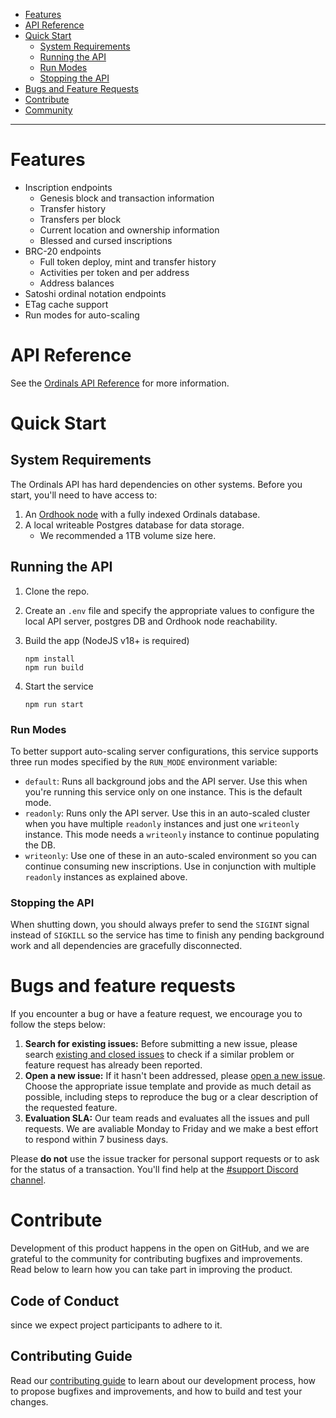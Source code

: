 

* [Features](#features)
* [API Reference](#api-reference)
* [Quick Start](#quick-start)
    * [System Requirements](#system-requirements)
    * [Running the API](#running-the-api)
    * [Run Modes](#run-modes)
    * [Stopping the API](#stopping-the-api)
* [Bugs and Feature Requests](#bugs-and-feature-requests)
* [Contribute](#contribute)
* [Community](#community)

***

# Features

* Inscription endpoints
    * Genesis block and transaction information
    * Transfer history
    * Transfers per block
    * Current location and ownership information
    * Blessed and cursed inscriptions
* BRC-20 endpoints
    * Full token deploy, mint and transfer history
    * Activities per token and per address
    * Address balances
* Satoshi ordinal notation endpoints
* ETag cache support
* Run modes for auto-scaling

# API Reference

See the [Ordinals API Reference](https://docs.hiro.so/ordinals/) for more
information.

# Quick Start

## System Requirements

The Ordinals API has hard dependencies on other systems.
Before you start, you'll need to have access to:

1. An [Ordhook node](https://github.com/hirosystems/ordhook) with a fully
   indexed Ordinals database.
1. A local writeable Postgres database for data storage.
   * We recommended a 1TB volume size here.

## Running the API

1. Clone the repo.

1. Create an `.env` file and specify the appropriate values to configure the local
API server, postgres DB and Ordhook node reachability.

1. Build the app (NodeJS v18+ is required)
    ```
    npm install
    npm run build
    ```

1. Start the service
    ```
    npm run start
    ```

### Run Modes

To better support auto-scaling server configurations, this service supports
three run modes specified by the `RUN_MODE` environment variable:

* `default`: Runs all background jobs and the API server. Use this when you're
  running this service only on one instance. This is the default mode.
* `readonly`: Runs only the API server. Use this in an auto-scaled cluster when
  you have multiple `readonly` instances and just one `writeonly` instance. This
  mode needs a `writeonly` instance to continue populating the DB.
* `writeonly`: Use one of these in an auto-scaled environment so you can
  continue consuming new inscriptions. Use in conjunction with multiple
  `readonly` instances as explained above.

### Stopping the API

When shutting down, you should always prefer to send the `SIGINT` signal instead
of `SIGKILL` so the service has time to finish any pending background work and
all dependencies are gracefully disconnected.

# Bugs and feature requests

If you encounter a bug or have a feature request, we encourage you to follow the
steps below:

 1. **Search for existing issues:** Before submitting a new issue, please search
    [existing and closed issues](../../issues) to check if a similar problem or
    feature request has already been reported.
 1. **Open a new issue:** If it hasn't been addressed, please [open a new
    issue](../../issues/new/choose). Choose the appropriate issue template and
    provide as much detail as possible, including steps to reproduce the bug or
    a clear description of the requested feature.
 1. **Evaluation SLA:** Our team reads and evaluates all the issues and pull
    requests. We are avaliable Monday to Friday and we make a best effort to
    respond within 7 business days.

Please **do not** use the issue tracker for personal support requests or to ask
for the status of a transaction. You'll find help at the [#support Discord
channel](https://discord.gg/SK3DxdsP).


# Contribute

Development of this product happens in the open on GitHub, and we are grateful
to the community for contributing bugfixes and improvements. Read below to learn
how you can take part in improving the product.

## Code of Conduct
since we expect project participants to adhere to it. 

## Contributing Guide
Read our [contributing guide](.github/CONTRIBUTING.md) to learn about our
development process, how to propose bugfixes and improvements, and how to build
and test your changes.


